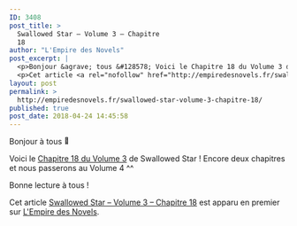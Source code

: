 ```yaml
---
ID: 3408
post_title: >
  Swallowed Star – Volume 3 – Chapitre
  18
author: "L'Empire des Novels"
post_excerpt: |
  <p>Bonjour &agrave; tous &#128578; Voici le Chapitre 18 du Volume 3 de Swallowed Star ! Encore deux chapitres et nous passerons au Volume 4 ^^ Bonne lecture &agrave; tous !</p>
  <p>Cet article <a rel="nofollow" href="http://empiredesnovels.fr/swallowed-star-volume-3-chapitre-18/">Swallowed Star &ndash; Volume 3 &ndash; Chapitre 18</a> est apparu en premier sur <a rel="nofollow" href="http://empiredesnovels.fr/">L'Empire des Novels</a>.</p>
layout: post
permalink: >
  http://empiredesnovels.fr/swallowed-star-volume-3-chapitre-18/
published: true
post_date: 2018-04-24 14:45:58
---
```

<p>Bonjour à tous <img src="https://united-subs.dearclouds.com/wp-content/uploads/2018/04/0ea7b8a02785df100225cebfce2bff16.jpg" alt="🙂" class="wp-smiley" style="height: 1em; max-height: 1em;" /></p>
<p>Voici le <a href="http://empiredesnovels.fr/swallowed-star/chapitre-58/">Chapitre 18 du Volume 3</a> de Swallowed Star ! Encore deux chapitres et nous passerons au Volume 4 ^^</p>
<p>Bonne lecture à tous !</p>
<p><a class="a2a_button_facebook a2a_counter" href="https://www.addtoany.com/add_to/facebook?linkurl=http%3A%2F%2Fempiredesnovels.fr%2Fswallowed-star-volume-3-chapitre-18%2F&amp;linkname=Swallowed%20Star%20%E2%80%93%20Volume%203%20%E2%80%93%20Chapitre%2018" title="Facebook" rel="nofollow noopener" ></a><a class="a2a_button_twitter" href="https://www.addtoany.com/add_to/twitter?linkurl=http%3A%2F%2Fempiredesnovels.fr%2Fswallowed-star-volume-3-chapitre-18%2F&amp;linkname=Swallowed%20Star%20%E2%80%93%20Volume%203%20%E2%80%93%20Chapitre%2018" title="Twitter" rel="nofollow noopener" ></a><a class="a2a_button_google_plus" href="https://www.addtoany.com/add_to/google_plus?linkurl=http%3A%2F%2Fempiredesnovels.fr%2Fswallowed-star-volume-3-chapitre-18%2F&amp;linkname=Swallowed%20Star%20%E2%80%93%20Volume%203%20%E2%80%93%20Chapitre%2018" title="Google+" rel="nofollow noopener" ></a><a class="a2a_dd addtoany_share_save addtoany_share" href="https://www.addtoany.com/share#url=http%3A%2F%2Fempiredesnovels.fr%2Fswallowed-star-volume-3-chapitre-18%2F&amp;title=Swallowed%20Star%20%E2%80%93%20Volume%203%20%E2%80%93%20Chapitre%2018" data-a2a-url="http://empiredesnovels.fr/swallowed-star-volume-3-chapitre-18/" data-a2a-title="Swallowed Star – Volume 3 – Chapitre 18"></a></p><p>Cet article <a rel="nofollow" href="http://empiredesnovels.fr/swallowed-star-volume-3-chapitre-18/">Swallowed Star &#8211; Volume 3 &#8211; Chapitre 18</a> est apparu en premier sur <a rel="nofollow" href="http://empiredesnovels.fr/">L&#039;Empire des Novels</a>.</p>